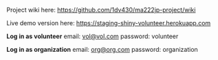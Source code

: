 Project wiki here: https://github.com/1dv430/ma222jp-project/wiki   

Live demo version here: https://staging-shiny-volunteer.herokuapp.com

**Log in as volunteer** 
email: vol@vol.com
password: volunteer

**Log in as organization**
email: org@org.com
password: organization
